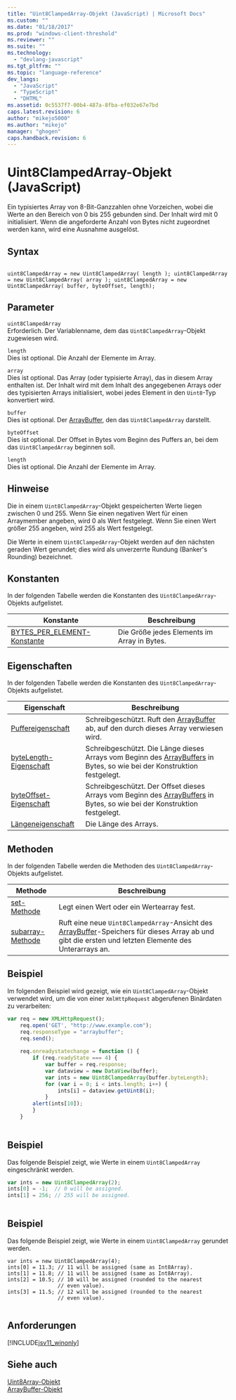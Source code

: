 ```yaml
---
title: "Uint8ClampedArray-Objekt (JavaScript) | Microsoft Docs"
ms.custom: ""
ms.date: "01/18/2017"
ms.prod: "windows-client-threshold"
ms.reviewer: ""
ms.suite: ""
ms.technology: 
  - "devlang-javascript"
ms.tgt_pltfrm: ""
ms.topic: "language-reference"
dev_langs: 
  - "JavaScript"
  - "TypeScript"
  - "DHTML"
ms.assetid: 0c5537f7-00b4-487a-8fba-ef032e67e7bd
caps.latest.revision: 6
author: "mikejo5000"
ms.author: "mikejo"
manager: "ghogen"
caps.handback.revision: 6
---
```

# Uint8ClampedArray-Objekt (JavaScript)
Ein typisiertes Array von 8\-Bit\-Ganzzahlen ohne Vorzeichen, wobei die Werte an den Bereich von 0 bis 255 gebunden sind.  Der Inhalt wird mit 0 initialisiert.  Wenn die angeforderte Anzahl von Bytes nicht zugeordnet werden kann, wird eine Ausnahme ausgelöst.  
  
## Syntax  
  
```  
  
uint8ClampedArray = new Uint8ClampedArray( length ); uint8ClampedArray = new Uint8ClampedArray( array ); uint8ClampedArray = new Uint8ClampedArray( buffer, byteOffset, length);  
```  
  
## Parameter  
 `uint8ClampedArray`  
 Erforderlich.  Der Variablenname, dem das `Uint8ClampedArray`\-Objekt zugewiesen wird.  
  
 `length`  
 Dies ist optional.  Die Anzahl der Elemente im Array.  
  
 `array`  
 Dies ist optional.  Das Array \(oder typisierte Array\), das in diesem Array enthalten ist.  Der Inhalt wird mit dem Inhalt des angegebenen Arrays oder des typisierten Arrays initialisiert, wobei jedes Element in den `Uint8`\-Typ konvertiert wird.  
  
 `buffer`  
 Dies ist optional.  Der [ArrayBuffer](../../javascript/reference/arraybuffer-object.md), den das `Uint8ClampedArray` darstellt.  
  
 `byteOffset`  
 Dies ist optional.  Der Offset in Bytes vom Beginn des Puffers an, bei dem das `Uint8ClampedArray` beginnen soll.  
  
 `length`  
 Dies ist optional.  Die Anzahl der Elemente im Array.  
  
## Hinweise  
 Die in einem `Uint8ClampedArray`\-Objekt gespeicherten Werte liegen zwischen 0 und 255.  Wenn Sie einen negativen Wert für einen Arraymember angeben, wird 0 als Wert festgelegt.  Wenn Sie einen Wert größer 255 angeben, wird 255 als Wert festgelegt.  
  
 Die Werte in einem `Uint8ClampedArray`\-Objekt werden auf den nächsten geraden Wert gerundet; dies wird als unverzerrte Rundung \(Banker's Rounding\) bezeichnet.  
  
## Konstanten  
 In der folgenden Tabelle werden die Konstanten des `Uint8ClampedArray`\-Objekts aufgelistet.  
  
|Konstante|Beschreibung|  
|---------------|------------------|  
|[BYTES\_PER\_ELEMENT\-Konstante](../../javascript/reference/bytes-per-element-constant-uint8clampedarray.md)|Die Größe jedes Elements im Array in Bytes.|  
  
## Eigenschaften  
 In der folgenden Tabelle werden die Konstanten des `Uint8ClampedArray`\-Objekts aufgelistet.  
  
|Eigenschaft|Beschreibung|  
|-----------------|------------------|  
|[Puffereigenschaft](../../javascript/reference/buffer-property-uint8clampedarray.md)|Schreibgeschützt.  Ruft den [ArrayBuffer](../../javascript/reference/arraybuffer-object.md) ab, auf den durch dieses Array verwiesen wird.|  
|[byteLength\-Eigenschaft](../../javascript/reference/bytelength-property-uint8clampedarray.md)|Schreibgeschützt.  Die Länge dieses Arrays vom Beginn des [ArrayBuffers](../../javascript/reference/arraybuffer-object.md) in Bytes, so wie bei der Konstruktion festgelegt.|  
|[byteOffset\-Eigenschaft](../../javascript/reference/byteoffset-property-uint8clampedarray.md)|Schreibgeschützt.  Der Offset dieses Arrays vom Beginn des [ArrayBuffers](../../javascript/reference/arraybuffer-object.md) in Bytes, so wie bei der Konstruktion festgelegt.|  
|[Längeneigenschaft](../../javascript/reference/length-property-uint8clampedarray.md)|Die Länge des Arrays.|  
  
## Methoden  
 In der folgenden Tabelle werden die Methoden des `Uint8ClampedArray`\-Objekts aufgelistet.  
  
|Methode|Beschreibung|  
|-------------|------------------|  
|[set\-Methode](../../javascript/reference/set-method-uint8clampedarray.md)|Legt einen Wert oder ein Wertearray fest.|  
|[subarray\-Methode](../../javascript/reference/subarray-method-uint8clampedarray.md)|Ruft eine neue `Uint8ClampedArray`\-Ansicht des [ArrayBuffer](../../javascript/reference/arraybuffer-object.md)\-Speichers für dieses Array ab und gibt die ersten und letzten Elemente des Unterarrays an.|  
  
## Beispiel  
 Im folgenden Beispiel wird gezeigt, wie ein `Uint8ClampedArray`\-Objekt verwendet wird, um die von einer `XmlHttpRequest` abgerufenen Binärdaten zu verarbeiten:  
  
```javascript  
var req = new XMLHttpRequest();  
    req.open('GET', "http://www.example.com");  
    req.responseType = "arraybuffer";  
    req.send();  
  
    req.onreadystatechange = function () {  
        if (req.readyState === 4) {  
            var buffer = req.response;  
            var dataview = new DataView(buffer);  
            var ints = new Uint8ClampedArray(buffer.byteLength);  
            for (var i = 0; i < ints.length; i++) {  
                ints[i] = dataview.getUint8(i);  
            }  
        alert(ints[10]);  
        }  
    }  
  
```  
  
## Beispiel  
 Das folgende Beispiel zeigt, wie Werte in einem `Uint8ClampedArray` eingeschränkt werden.  
  
```javascript  
var ints = new Uint8ClampedArray(2);  
ints[0] = -1;  // 0 will be assigned.  
ints[1] = 256; // 255 will be assigned.  
  
```  
  
## Beispiel  
 Das folgende Beispiel zeigt, wie Werte in einem `Uint8ClampedArray` gerundet werden.  
  
```  
var ints = new Uint8ClampedArray(4);  
ints[0] = 11.3; // 11 will be assigned (same as Int8Array).  
ints[1] = 11.8; // 11 will be assigned (same as Int8Array).  
ints[2] = 10.5; // 10 will be assigned (rounded to the nearest   
                // even value).  
ints[3] = 11.5; // 12 will be assigned (rounded to the nearest   
                // even value).  
  
```  
  
## Anforderungen  
 [!INCLUDE[jsv11_winonly](../../javascript/reference/includes/jsv11-winonly-md.md)]  
  
## Siehe auch  
 [Uint8Array\-Objekt](../../javascript/reference/uint8array-object.md)   
 [ArrayBuffer\-Objekt](../../javascript/reference/arraybuffer-object.md)